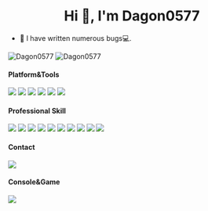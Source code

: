 ### <h1 align="center">Hi 👋, I'm Dagon0577</h1>

- 👾 I have written numerous bugs💻.

<div>
<div>
<img  src="https://github-readme-stats.vercel.app/api?username=Dagon0577&show_icons=true&count_private=true&hide=prs&theme=default_repocard" alt="Dagon0577" />
<img  src="https://github-readme-stats.vercel.app/api/top-langs?username=Dagon0577&show_icons=true&locale=en&layout=compact" alt="Dagon0577" />
</div>
<div>

#### Platform&Tools
[![](https://img.shields.io/badge/OS-CentOS%20Linux-33aadd?style=flat-square&logo=CentOs&logoColor=ffffff)](https://www.archlinux.org/)
[![](https://img.shields.io/badge/macOS-292e33?style=flat-square&logo=apple&logoColor=ffffff)](https://www.tonymacx86.com/)
[![](https://img.shields.io/badge/Windows-10-2376bc?style=flat-square&logo=windows&logoColor=ffffff)](https://www.microsoft.com/windows/get-windows-10)
[![](https://img.shields.io/badge/IDE-Visual%20Studio%20Code-blue?style=flat-square&logo=visual-studio-code&logoColor=ffffff)](https://code.visualstudio.com/)
[![](https://img.shields.io/badge/Intellij-Idea-blue?style=flat-square&logo=intellij%20idea&logoColor=000000)](https://www.jetbrains.com/idea/)
[![](https://img.shields.io/badge/iPhone-12-000000?style=flat-square&logo=apple&logoColor=ffffff)](https://www.apple.com/)

#### Professional Skill

[![](https://img.shields.io/badge/-Java-007396?style=flat-square&logo=java&logoColor=ffffff)](https://www.oracle.com/java/technologies/javase-downloads.html)
[![](https://img.shields.io/badge/-Spring-6DB33F?style=flat-square&logo=spring&logoColor=white)](https://docs.spring.io/spring-framework/docs/current/reference/html/core.html#spring-core)
[![](https://img.shields.io/badge/-Docker-2496ED?style=flat-square&logo=docker&logoColor=ffffff)](https://www.docker.com/)
[![](https://img.shields.io/badge/-MySQL-003545?style=flat-square&logo=mysql&logoColor=white)](https://dev.mysql.com/doc/refman/8.0/en/)
[![](https://img.shields.io/badge/-Git-f05032?style=flat-square&logo=git&logoColor=white)](https://git-scm.com/)
[![](https://img.shields.io/badge/-Linux-fcc624?style=flat-square&logo=linux&logoColor=white)](https://www.linuxfoundation.org/)
[![](https://img.shields.io/badge/-Nginx-269539?style=flat-square&logo=nginx&logoColor=ffffff)](https://nginx.org/)
[![](https://img.shields.io/badge/-ElasticSearch-005571?style=flat-square&logo=elasticsearch&logoColor=white)](https://www.elastic.co/cn/elasticsearch/)
[![](https://img.shields.io/badge/-Redis-dc382d?style=flat-square&logo=redis&logoColor=white)](https://redis.io/)
[![](https://img.shields.io/badge/-Python-3776AB?style=flat-square&logo=python&logoColor=ffffff)](https://www.python.org/)

#### Contact
[![](https://img.shields.io/badge/-dagon0577@gmail.com-3776AB?style=flat-square&logo=gmail&logoColor=ffffff)](https://www.python.org/)

#### Console&Game

[![](https://img.shields.io/badge/Steam-171a21?style=flat-square&logo=steam&logoColor=ffffff)](https://steamcommunity.com/id/antzuhl)


